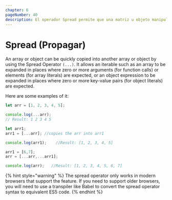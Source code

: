 ```yaml
---
chapter: 6
pageNumber: 40  
description: El operador Spread permite que una matriz u objeto manipule rápidamente matrices y objetos. Proporciona una sintaxis concisa para copiar, fusionar o extraer elementos de matrices y para copiar propiedades de objetos.
---
```

# Spread (Propagar)

An array or object can be quickly copied into another array or object by using the Spread Operator `(...)`. It allows an iterable such as an array to be expanded in places where zero or more arguments (for function calls) or elements (for array literals) are expected, or an object expression to be expanded in places where zero or more key-value pairs (for object literals) are expected.

Here are some  examples of it:

```javascript
let arr = [1, 2, 3, 4, 5]; 

console.log(...arr); 
// Result: 1 2 3 4 5

let arr1;
arr1 = [...arr]; //copies the arr into arr1 

console.log(arr1);    //Result: [1, 2, 3, 4, 5]

arr1 = [6,7];
arr = [...arr,...arr1];

console.log(arr);   //Result: [1, 2, 3, 4, 5, 6, 7]

```

{% hint style="warning" %}
The spread operator only works in modern browsers that support the feature. If you need to support older browsers, you will need to use a transpiler like Babel to convert the spread operator syntax to equivalent ES5 code.
{% endhint %}
